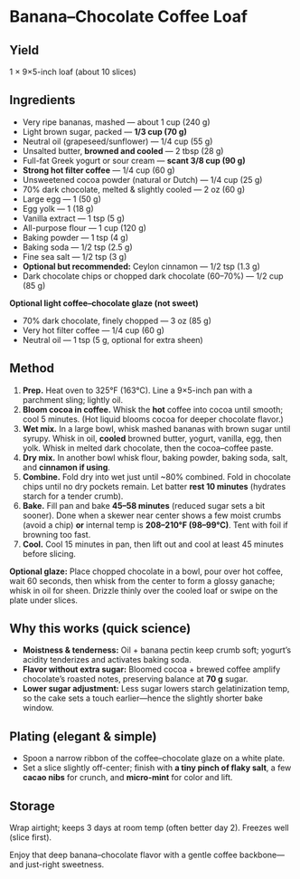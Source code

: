 # Banana–Chocolate Coffee Loaf

## Yield

1 × 9×5-inch loaf (about 10 slices)

## Ingredients

* Very ripe bananas, mashed — about 1 cup (240 g)
* Light brown sugar, packed — **1/3 cup (70 g)**
* Neutral oil (grapeseed/sunflower) — 1/4 cup (55 g)
* Unsalted butter, **browned and cooled** — 2 tbsp (28 g)
* Full-fat Greek yogurt or sour cream — **scant 3/8 cup (90 g)**
* **Strong hot filter coffee** — 1/4 cup (60 g)
* Unsweetened cocoa powder (natural or Dutch) — 1/4 cup (25 g)
* 70% dark chocolate, melted & slightly cooled — 2 oz (60 g)
* Large egg — 1 (50 g)
* Egg yolk — 1 (18 g)
* Vanilla extract — 1 tsp (5 g)
* All-purpose flour — 1 cup (120 g)
* Baking powder — 1 tsp (4 g)
* Baking soda — 1/2 tsp (2.5 g)
* Fine sea salt — 1/2 tsp (3 g)
* **Optional but recommended:** Ceylon cinnamon — 1/2 tsp (1.3 g)
* Dark chocolate chips or chopped dark chocolate (60–70%) — 1/2 cup (85 g)

**Optional light coffee–chocolate glaze (not sweet)**

* 70% dark chocolate, finely chopped — 3 oz (85 g)
* Very hot filter coffee — 1/4 cup (60 g)
* Neutral oil — 1 tsp (5 g, optional for extra sheen)

## Method

1. **Prep.** Heat oven to 325°F (163°C). Line a 9×5-inch pan with a parchment sling; lightly oil.
2. **Bloom cocoa in coffee.** Whisk the **hot** coffee into cocoa until smooth; cool 5 minutes. (Hot liquid blooms cocoa for deeper chocolate flavor.)
3. **Wet mix.** In a large bowl, whisk mashed bananas with brown sugar until syrupy. Whisk in oil, **cooled** browned butter, yogurt, vanilla, egg, then yolk. Whisk in melted dark chocolate, then the cocoa–coffee paste.
4. **Dry mix.** In another bowl whisk flour, baking powder, baking soda, salt, and **cinnamon if using**.
5. **Combine.** Fold dry into wet just until \~80% combined. Fold in chocolate chips until no dry pockets remain. Let batter **rest 10 minutes** (hydrates starch for a tender crumb).
6. **Bake.** Fill pan and bake **45–58 minutes** (reduced sugar sets a bit sooner). Done when a skewer near center shows a few moist crumbs (avoid a chip) **or** internal temp is **208–210°F (98–99°C)**. Tent with foil if browning too fast.
7. **Cool.** Cool 15 minutes in pan, then lift out and cool at least 45 minutes before slicing.

**Optional glaze:** Place chopped chocolate in a bowl, pour over hot coffee, wait 60 seconds, then whisk from the center to form a glossy ganache; whisk in oil for sheen. Drizzle thinly over the cooled loaf or swipe on the plate under slices.

## Why this works (quick science)

* **Moistness & tenderness:** Oil + banana pectin keep crumb soft; yogurt’s acidity tenderizes and activates baking soda.
* **Flavor without extra sugar:** Bloomed cocoa + brewed coffee amplify chocolate’s roasted notes, preserving balance at **70 g** sugar.
* **Lower sugar adjustment:** Less sugar lowers starch gelatinization temp, so the cake sets a touch earlier—hence the slightly shorter bake window.

## Plating (elegant & simple)

* Spoon a narrow ribbon of the coffee–chocolate glaze on a white plate.
* Set a slice slightly off-center; finish with **a tiny pinch of flaky salt**, a few **cacao nibs** for crunch, and **micro-mint** for color and lift.

## Storage

Wrap airtight; keeps 3 days at room temp (often better day 2). Freezes well (slice first).

Enjoy that deep banana–chocolate flavor with a gentle coffee backbone—and just-right sweetness.
